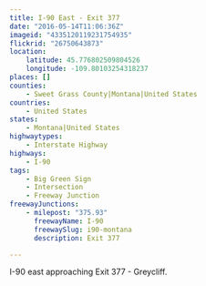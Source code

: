 ```yaml
---
title: I-90 East - Exit 377
date: "2016-05-14T11:06:36Z"
imageid: "4335120119231754935"
flickrid: "26750643873"
location:
    latitude: 45.776802509804526
    longitude: -109.80103254318237
places: []
counties:
    - Sweet Grass County|Montana|United States
countries:
    - United States
states:
    - Montana|United States
highwaytypes:
    - Interstate Highway
highways:
    - I-90
tags:
    - Big Green Sign
    - Intersection
    - Freeway Junction
freewayJunctions:
    - milepost: "375.93"
      freewayName: I-90
      freewaySlug: i90-montana
      description: Exit 377

---
```

I-90 east approaching Exit 377 - Greycliff.